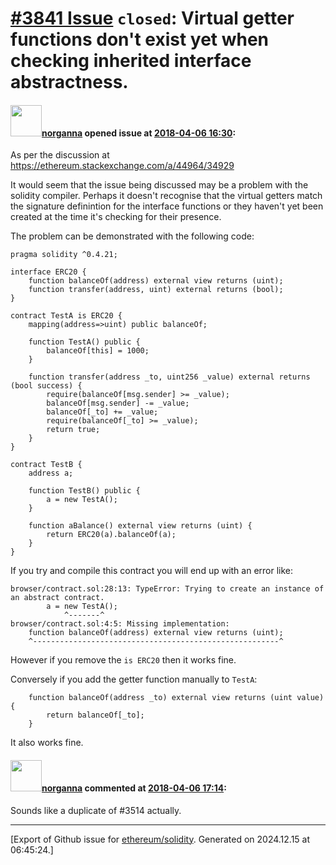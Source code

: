 # [\#3841 Issue](https://github.com/ethereum/solidity/issues/3841) `closed`: Virtual getter functions don't exist yet when checking inherited interface abstractness.

#### <img src="https://avatars.githubusercontent.com/u/694366?v=4" width="50">[norganna](https://github.com/norganna) opened issue at [2018-04-06 16:30](https://github.com/ethereum/solidity/issues/3841):

As per the discussion at https://ethereum.stackexchange.com/a/44964/34929

It would seem that the issue being discussed may be a problem with the solidity compiler. Perhaps it doesn't recognise that the virtual getters match the signature definintion for the interface functions or they haven't yet been created at the time it's checking for their presence.

The problem can be demonstrated with the following code:

```solidity
pragma solidity ^0.4.21;

interface ERC20 {
    function balanceOf(address) external view returns (uint);
    function transfer(address, uint) external returns (bool);
}

contract TestA is ERC20 {
    mapping(address=>uint) public balanceOf;

    function TestA() public {
        balanceOf[this] = 1000;
    }

    function transfer(address _to, uint256 _value) external returns (bool success) {
        require(balanceOf[msg.sender] >= _value);
        balanceOf[msg.sender] -= _value;
        balanceOf[_to] += _value;
        require(balanceOf[_to] >= _value);
        return true;
    }
}

contract TestB {
    address a;

    function TestB() public {
        a = new TestA();
    }

    function aBalance() external view returns (uint) {
        return ERC20(a).balanceOf(a);
    }
}
```

If you try and compile this contract you will end up with an error like:

```
browser/contract.sol:28:13: TypeError: Trying to create an instance of an abstract contract.
        a = new TestA();
            ^-------^
browser/contract.sol:4:5: Missing implementation:
    function balanceOf(address) external view returns (uint);
    ^-------------------------------------------------------^
```

However if you remove the `is ERC20` then it works fine.

Conversely if you add the getter function manually to `TestA`:

~~~solidity
    function balanceOf(address _to) external view returns (uint value) {
        return balanceOf[_to];
    }
~~~

It also works fine.

#### <img src="https://avatars.githubusercontent.com/u/694366?v=4" width="50">[norganna](https://github.com/norganna) commented at [2018-04-06 17:14](https://github.com/ethereum/solidity/issues/3841#issuecomment-379318144):

Sounds like a duplicate of #3514 actually.


-------------------------------------------------------------------------------



[Export of Github issue for [ethereum/solidity](https://github.com/ethereum/solidity). Generated on 2024.12.15 at 06:45:24.]
